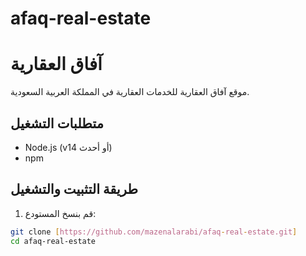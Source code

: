 # afaq-real-estate
# آفاق العقارية

موقع آفاق العقارية للخدمات العقارية في المملكة العربية السعودية.

## متطلبات التشغيل
- Node.js (v14 أو أحدث)
- npm

## طريقة التثبيت والتشغيل

1. قم بنسخ المستودع:
```bash
git clone [https://github.com/mazenalarabi/afaq-real-estate.git]
cd afaq-real-estate
